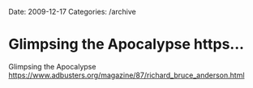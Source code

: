 Date: 2009-12-17
Categories: /archive

# Glimpsing the Apocalypse https...

Glimpsing the Apocalypse <a href="https://www.adbusters.org/magazine/87/richard_bruce_anderson.html" rel="nofollow">https://www.adbusters.org/magazine/87/richard_bruce_anderson.html</a>
